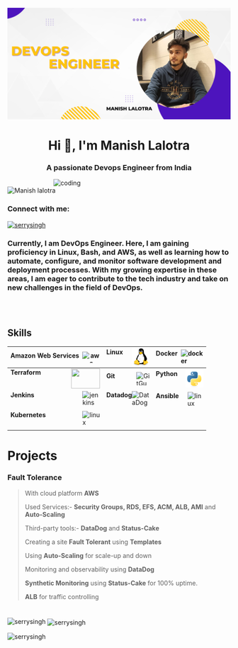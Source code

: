 ![logo](https://github.com/ManishLalotra/ManishLalotra/blob/main/Purple%20and%20Yellow%20Simple%20Webinar%20Banner.png)
<h1 align="center">Hi 👋, I'm Manish Lalotra</h1>
<h3 align="center">A passionate Devops Engineer from India</h3>

<img align="right" alt="coding" width="400" src="https://flaskmedia.s3.amazonaws.com/giphy.gif"> 

<p align="left"> <img src="https://komarev.com/ghpvc/?username=ManishLalotra&label=Profile%20views&color=0e75b6&style=flat" alt="Manish lalotra" /> </p>



<h3 align="left">Connect with me:</h3>
<p align="left">
<a href="www.linkedin.com/in/manish-lalotra-31064b247" target="blank"><img align="center" src="https://raw.githubusercontent.com/rahuldkjain/github-profile-readme-generator/master/src/images/icons/Social/linked-in-alt.svg" alt="serrysingh" height="30" width="40" /></a>
</p>


<div>
        <h3>Currently, I am DevOps Engineer. Here, I am gaining proficiency in Linux, Bash, and AWS, as well as learning how to automate, configure, and monitor software development and deployment processes. With my growing expertise in these areas, I am eager to contribute to the tech industry and take on new challenges in the field of DevOps.</h3>
    </div>

<br><br>
## Skills

|**Amazon Web Services** &nbsp; <a href="https://aws.amazon.com" target="_blank" rel="noreferrer"> <img align="right" src="https://upload.wikimedia.org/wikipedia/commons/thumb/9/93/Amazon_Web_Services_Logo.svg/1200px-Amazon_Web_Services_Logo.svg.png" alt="aws" width="40" height="25"/> </a>    |  **Linux** &nbsp; <a href="https://www.linux.org/" target="_blank" rel="noreferrer"> <img align="right" src="https://raw.githubusercontent.com/devicons/devicon/master/icons/linux/linux-original.svg" alt="linux" width="40" height="40"/> </a>  |  **Docker**  &nbsp;  <a href="https://www.docker.com/" target="_blank" rel="noreferrer"> <img align="right" src="https://www.docker.com/wp-content/uploads/2022/03/vertical-logo-monochromatic.png" alt="docker" width="50" height="35"/> </a>  |
| --- | :-- | :-- |
**Terraform**  <a href="https://www.terraform.io/" target="_blank" rel="noreferrer"> <img align="right"  src="https://www.aviator.co/blog/wp-content/uploads/2023/01/terraform.png" width="65" height="45"/> </a>  | **Git** &nbsp; <a href="https://github.com/" target="_blank" rel="noreferrer"> <img align="right" src="https://git-scm.com/images/logos/downloads/Git-Icon-1788C.png" alt="GitGub" width="30" height="30"/> </a> | **Python**  &nbsp; </a> <a href="https://www.python.org" target="_blank" rel="noreferrer"> <img align="right" src="https://raw.githubusercontent.com/devicons/devicon/master/icons/python/python-original.svg" alt="python" width="40" height="40"/> </a>|
  | **Jenkins**  <a href="https://www.jenkins.io" target="_blank" rel="noreferrer"> <img align="right" src="https://www.vectorlogo.zone/logos/jenkins/jenkins-icon.svg" alt="jenkins" width="40" height="40"/> </a> |  **Datadog**  <a href="https://www.datadoghq.com/" target="_blank" rel="noreferrer"> <img align="right" src="https://datadog-docs.imgix.net/img/dd_logo_n_70x75.png?ch=Width,DPR&fit=max&auto=format&w=70&h=75" alt="DataDog" width="40" height="40"/> </a> | **Ansible** &nbsp; <a href="https://www.ansible.com/" target="_blank" rel="noreferrer"> <img align="right" src="https://icons-for-free.com/download-icon-Ansible-1324888693696178172_256.ico" alt="linux" width="35" height="35"/> </a>| 
| **Kubernetes**  <a href="https://kubernetes.io/" target="_blank" rel="noreferrer"> <img align="right" src="https://kubernetes.io/images/favicon.png" alt="linux" width="40" height="40"/> </a> |


    
<!-- <h3 align="left">Languages and Tools:</h3>
<p align="left"> <a href="https://aws.amazon.com" target="_blank" rel="noreferrer"> <img src="https://raw.githubusercontent.com/devicons/devicon/master/icons/amazonwebservices/amazonwebservices-original-wordmark.svg" alt="aws" width="40" height="40"/> </a> <a href="https://www.gnu.org/software/bash/" target="_blank" rel="noreferrer"> <img src="https://www.vectorlogo.zone/logos/gnu_bash/gnu_bash-icon.svg" alt="bash" width="40" height="40"/> </a> <a href="https://www.docker.com/" target="_blank" rel="noreferrer"> <img src="https://raw.githubusercontent.com/devicons/devicon/master/icons/docker/docker-original-wordmark.svg" alt="docker" width="40" height="40"/> </a> <a href="https://flask.palletsprojects.com/" target="_blank" rel="noreferrer"> <img src="https://www.vectorlogo.zone/logos/pocoo_flask/pocoo_flask-icon.svg" alt="flask" width="40" height="40"/> </a> <a href="https://git-scm.com/" target="_blank" rel="noreferrer"> <img src="https://www.vectorlogo.zone/logos/git-scm/git-scm-icon.svg" alt="git" width="40" height="40"/> </a> <a href="https://www.jenkins.io" target="_blank" rel="noreferrer"> <img src="https://www.vectorlogo.zone/logos/jenkins/jenkins-icon.svg" alt="jenkins" width="40" height="40"/> </a> <a href="https://kubernetes.io" target="_blank" rel="noreferrer"> <img src="https://www.vectorlogo.zone/logos/kubernetes/kubernetes-icon.svg" alt="kubernetes" width="40" height="40"/> </a> <a href="https://www.linux.org/" target="_blank" rel="noreferrer"> <img src="https://raw.githubusercontent.com/devicons/devicon/master/icons/linux/linux-original.svg" alt="linux" width="40" height="40"/> </a> <a href="https://www.python.org" target="_blank" rel="noreferrer"> <img src="https://raw.githubusercontent.com/devicons/devicon/master/icons/python/python-original.svg" alt="python" width="40" height="40"/> </a> </p>   -->

# Projects

### Fault Tolerance
> With cloud platform **AWS**
> 
> Used Services:-  **Security Groups, RDS, EFS, ACM, ALB, AMI** and **Auto-Scaling**
> 
> Third-party tools:- **DataDog** and  **Status-Cake**
>
>Creating a site **Fault Tolerant** using **Templates** 
>
> Using **Auto-Scaling** for scale-up and down 
>
> Monitoring and observability using **DataDog**
>
> **Synthetic Monitoring** using **Status-Cake** for 100%
uptime. 
> 
> **ALB** for traffic controlling
#


<p><img align="left" src="https://github-readme-stats.vercel.app/api/top-langs?username=serrysingh&show_icons=true&locale=en&layout=compact" alt="serrysingh" /></p>

<p>&nbsp;<img align="center" src="https://github-readme-stats.vercel.app/api?username=serrysingh&show_icons=true&locale=en" alt="serrysingh" /></p>

<p><img align="center" src="https://github-readme-streak-stats.herokuapp.com/?user=serrysingh&" alt="serrysingh" /></p>



<!--
**SerrySingh/SerrySingh** is a ✨ _special_ ✨ repository because its `README.md` (this file) appears on your GitHub profile.

Here are some ideas to get you started:

- 🔭 I’m currently working on ...
- 🌱 I’m currently learning ...
- 👯 I’m looking to collaborate on ...
- 🤔 I’m looking for help with ...
- 💬 Ask me about ...
- 📫 How to reach me: ...
- 😄 Pronouns: ...
- ⚡ Fun fact: ...
-->
